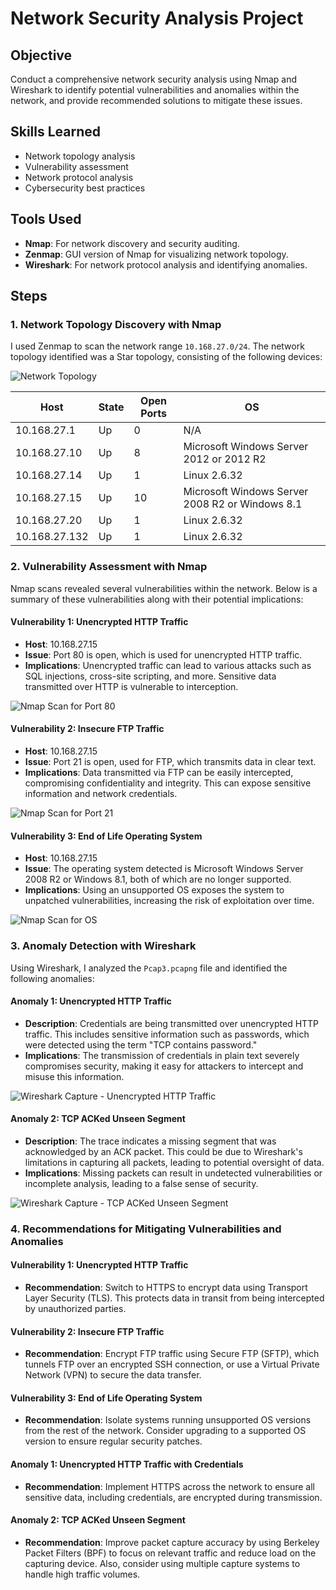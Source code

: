 # Network Security Analysis Project

## Objective
Conduct a comprehensive network security analysis using Nmap and Wireshark to identify potential vulnerabilities and anomalies within the network, and provide recommended solutions to mitigate these issues.

## Skills Learned
- Network topology analysis
- Vulnerability assessment
- Network protocol analysis
- Cybersecurity best practices

## Tools Used
- **Nmap**: For network discovery and security auditing.
- **Zenmap**: GUI version of Nmap for visualizing network topology.
- **Wireshark**: For network protocol analysis and identifying anomalies.

## Steps

### 1. Network Topology Discovery with Nmap
I used Zenmap to scan the network range `10.168.27.0/24`. The network topology identified was a Star topology, consisting of the following devices:

![Network Topology](https://github.com/user-attachments/assets/8ac99713-73e9-42ec-954d-b49fd660652b)


| Host          | State | Open Ports | OS                                            |
| ------------- | ----- | ---------- | --------------------------------------------- |
| 10.168.27.1   | Up    | 0          | N/A                                           |
| 10.168.27.10  | Up    | 8          | Microsoft Windows Server 2012 or 2012 R2      |
| 10.168.27.14  | Up    | 1          | Linux 2.6.32                                  |
| 10.168.27.15  | Up    | 10         | Microsoft Windows Server 2008 R2 or Windows 8.1 |
| 10.168.27.20  | Up    | 1          | Linux 2.6.32                                  |
| 10.168.27.132 | Up    | 1          | Linux 2.6.32                                  |

### 2. Vulnerability Assessment with Nmap
Nmap scans revealed several vulnerabilities within the network. Below is a summary of these vulnerabilities along with their potential implications:

#### Vulnerability 1: Unencrypted HTTP Traffic
- **Host**: 10.168.27.15
- **Issue**: Port 80 is open, which is used for unencrypted HTTP traffic.
- **Implications**: Unencrypted traffic can lead to various attacks such as SQL injections, cross-site scripting, and more. Sensitive data transmitted over HTTP is vulnerable to interception.

![Nmap Scan for Port 80](https://github.com/user-attachments/assets/49ee50a9-0524-43c1-86da-31b3caf741ff)


#### Vulnerability 2: Insecure FTP Traffic
- **Host**: 10.168.27.15
- **Issue**: Port 21 is open, used for FTP, which transmits data in clear text.
- **Implications**: Data transmitted via FTP can be easily intercepted, compromising confidentiality and integrity. This can expose sensitive information and network credentials.

![Nmap Scan for Port 21](https://github.com/user-attachments/assets/2a4407d9-9076-4e06-8fc2-4e618519b91b)


#### Vulnerability 3: End of Life Operating System
- **Host**: 10.168.27.15
- **Issue**: The operating system detected is Microsoft Windows Server 2008 R2 or Windows 8.1, both of which are no longer supported.
- **Implications**: Using an unsupported OS exposes the system to unpatched vulnerabilities, increasing the risk of exploitation over time.

![Nmap Scan for OS](https://github.com/user-attachments/assets/41c4cb01-e3a8-427f-8db8-b94af2cfed4b)


### 3. Anomaly Detection with Wireshark
Using Wireshark, I analyzed the `Pcap3.pcapng` file and identified the following anomalies:

#### Anomaly 1: Unencrypted HTTP Traffic
- **Description**: Credentials are being transmitted over unencrypted HTTP traffic. This includes sensitive information such as passwords, which were detected using the term "TCP contains password."
- **Implications**: The transmission of credentials in plain text severely compromises security, making it easy for attackers to intercept and misuse this information.

![Wireshark Capture - Unencrypted HTTP Traffic](https://github.com/user-attachments/assets/7aa7167b-0a23-4ae8-96bc-21649671e5b4)


#### Anomaly 2: TCP ACKed Unseen Segment
- **Description**: The trace indicates a missing segment that was acknowledged by an ACK packet. This could be due to Wireshark's limitations in capturing all packets, leading to potential oversight of data.
- **Implications**: Missing packets can result in undetected vulnerabilities or incomplete analysis, leading to a false sense of security.

![Wireshark Capture - TCP ACKed Unseen Segment](https://github.com/user-attachments/assets/ff91bbfb-4fa9-4aa0-a33d-b967a6964881)


### 4. Recommendations for Mitigating Vulnerabilities and Anomalies

#### Vulnerability 1: Unencrypted HTTP Traffic
- **Recommendation**: Switch to HTTPS to encrypt data using Transport Layer Security (TLS). This protects data in transit from being intercepted by unauthorized parties.

#### Vulnerability 2: Insecure FTP Traffic
- **Recommendation**: Encrypt FTP traffic using Secure FTP (SFTP), which tunnels FTP over an encrypted SSH connection, or use a Virtual Private Network (VPN) to secure the data transfer.

#### Vulnerability 3: End of Life Operating System
- **Recommendation**: Isolate systems running unsupported OS versions from the rest of the network. Consider upgrading to a supported OS version to ensure regular security patches.

#### Anomaly 1: Unencrypted HTTP Traffic with Credentials
- **Recommendation**: Implement HTTPS across the network to ensure all sensitive data, including credentials, are encrypted during transmission.

#### Anomaly 2: TCP ACKed Unseen Segment
- **Recommendation**: Improve packet capture accuracy by using Berkeley Packet Filters (BPF) to focus on relevant traffic and reduce load on the capturing device. Also, consider using multiple capture systems to handle high traffic volumes.

